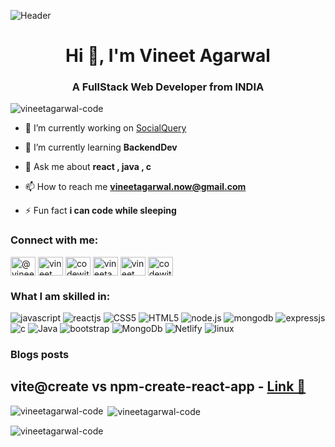 ![Header](https://repository-images.githubusercontent.com/588181932/e36ec678-7984-4cdd-8e4c-a3932772ff8e)
<h1 align="center">Hi 👋, I'm Vineet Agarwal</h1>
<h3 align="center">A FullStack Web Developer from INDIA</h3>

<p align="left"> <img src="https://komarev.com/ghpvc/?username=vineetagarwal-code&label=Profile%20views&color=0e75b6&style=flat" alt="vineetagarwal-code" /> </p>

- 🔭 I’m currently working on [SocialQuery](https://github.com/VineeTagarwaL-code/SocialQuery)

- 🌱 I’m currently learning **BackendDev**

- 💬 Ask me about **react , java , c**

- 📫 How to reach me **vineetagarwal.now@gmail.com**

- ⚡ Fun fact **i can code while sleeping**

<h3 align="left">Connect with me:</h3>
<p align="left">
<a href="https://medium.com/@vineetagarwal.now" target="blank"><img align="center" src="https://raw.githubusercontent.com/rahuldkjain/github-profile-readme-generator/master/src/images/icons/Social/medium.svg" alt="@vineetagarwal.now" height="30" width="40" /></a>
<a href="https://linkedin.com/in/vineet agarwal" target="blank"><img align="center" src="https://raw.githubusercontent.com/rahuldkjain/github-profile-readme-generator/master/src/images/icons/Social/linked-in-alt.svg" alt="vineet agarwal" height="30" width="40" /></a>
<a href="https://instagram.com/codewithvineet" target="blank"><img align="center" src="https://raw.githubusercontent.com/rahuldkjain/github-profile-readme-generator/master/src/images/icons/Social/instagram.svg" alt="codewithvineet" height="30" width="40" /></a>
<a href="https://www.hackerrank.com/vineetagarwal_n1" target="blank"><img align="center" src="https://raw.githubusercontent.com/rahuldkjain/github-profile-readme-generator/master/src/images/icons/Social/hackerrank.svg" alt="vineetagarwal_n1" height="30" width="40" /></a>
<a href="https://www.leetcode.com/vineet__" target="blank"><img align="center" src="https://raw.githubusercontent.com/rahuldkjain/github-profile-readme-generator/master/src/images/icons/Social/leet-code.svg" alt="vineet__" height="30" width="40" /></a>
<a href="https://auth.geeksforgeeks.org/user/codewithmxmd" target="blank"><img align="center" src="https://raw.githubusercontent.com/rahuldkjain/github-profile-readme-generator/master/src/images/icons/Social/geeks-for-geeks.svg" alt="codewithmxmd" height="30" width="40" /></a>
</p>

<h3 align="left">What I am skilled in:</h3>

![javascript](https://img.shields.io/badge/JavaScript-F7DF1E?style=for-the-badge&logo=javascript&logoColor=black) ![reactjs](https://img.shields.io/badge/react-61DAFB?style=for-the-badge&logo=react&logoColor=black) ![CSS5](https://img.shields.io/badge/CSS3-1572B6?style=for-the-badge&logo=css3&logoColor=white) ![HTML5](https://img.shields.io/badge/HTML5-E34F26?style=for-the-badge&logo=html5&logoColor=white) ![node.js](https://img.shields.io/badge/node.js-339933?style=for-the-badge&logo=node.js&logoColor=white) ![mongodb](https://img.shields.io/badge/mongodb-47A248?style=for-the-badge&logo=mongodb&logoColor=white) ![expressjs](https://img.shields.io/badge/express-000000?style=for-the-badge&logo=express&logoColor=white) ![c](https://img.shields.io/badge/C-00599C?style=for-the-badge&logo=c&logoColor=white) ![Java](https://img.shields.io/badge/Java-ED8B00?style=for-the-badge&logo=openjdk&logoColor=white) ![bootstrap](	https://img.shields.io/badge/Bootstrap-563D7C?style=for-the-badge&logo=bootstrap&logoColor=white) ![MongoDb](	https://img.shields.io/badge/MongoDB-4EA94B?style=for-the-badge&logo=mongodb&logoColor=whi) ![Netlify](	https://img.shields.io/badge/Netlify-00C7B7?style=for-the-badge&logo=netlify&logoColor=white) ![linux](https://img.shields.io/badge/Linux-FCC624?style=for-the-badge&logo=linux&logoColor=black)


### Blogs posts
## vite@create vs npm-create-react-app - [Link 💬](https://medium.com/@vineetagarwal.now/vite-create-vs-npm-create-react-app-1fac1c9afec2) 

<p><img align="left" src="https://github-readme-stats.vercel.app/api/top-langs?username=vineetagarwal-code&show_icons=true&theme=dark&title_color=ff00d0&text_color=db0606&bg_color=000000&locale=en&layout=compact" alt="vineetagarwal-code" /></p>

<p>&nbsp;<img align="center" src="https://github-readme-stats.vercel.app/api?username=vineetagarwal-code&show_icons=true&theme=dark&title_color=ff00d0&text_color=db0606&locale=en" alt="vineetagarwal-code" /></p>

<p><img align="center" src="https://github-readme-streak-stats.herokuapp.com/?user=vineetagarwal-code&theme=dark" alt="vineetagarwal-code" /></p>

